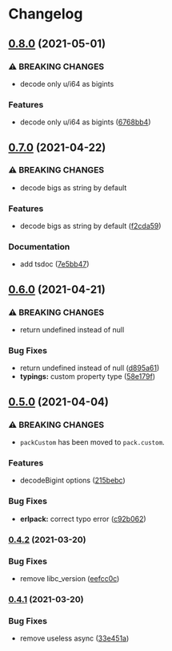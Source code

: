 # Changelog

## [0.8.0](https://www.github.com/typescord/erlpack/compare/v0.7.0...v0.8.0) (2021-05-01)


### ⚠ BREAKING CHANGES

* decode only u/i64 as bigints

### Features

* decode only u/i64 as bigints ([6768bb4](https://www.github.com/typescord/erlpack/commit/6768bb4ac20f054347985c7544a6ea8297c1aea8))

## [0.7.0](https://www.github.com/typescord/erlpack/compare/v0.6.0...v0.7.0) (2021-04-22)


### ⚠ BREAKING CHANGES

* decode bigs as string by default

### Features

* decode bigs as string by default ([f2cda59](https://www.github.com/typescord/erlpack/commit/f2cda593ea16f3b89e6bfacbeb526c85702c72d2))


### Documentation

* add tsdoc ([7e5bb47](https://www.github.com/typescord/erlpack/commit/7e5bb476cdfbb58ab29eafedbfd0191af1a57482))

## [0.6.0](https://www.github.com/typescord/erlpack/compare/v0.5.0...v0.6.0) (2021-04-21)


### ⚠ BREAKING CHANGES

* return undefined instead of null

### Bug Fixes

* return undefined instead of null ([d895a61](https://www.github.com/typescord/erlpack/commit/d895a616c2e42bf7ca9ef307d3dd05c2789225eb))
* **typings:** custom property type ([58e179f](https://www.github.com/typescord/erlpack/commit/58e179fe2b8aa45f02071d7ff914b7af4f0c4cec))

## [0.5.0](https://www.github.com/typescord/erlpack/compare/v0.4.2...v0.5.0) (2021-04-04)


### ⚠ BREAKING CHANGES

* `packCustom` has been moved to `pack.custom`.

### Features

* decodeBigint options ([215bebc](https://www.github.com/typescord/erlpack/commit/215bebcafa82dfa8a2f2be873e5070896a9a4329))


### Bug Fixes

* **erlpack:** correct typo error ([c92b062](https://www.github.com/typescord/erlpack/commit/c92b062aae78505c0d52b50716757541aa571002))

### [0.4.2](https://www.github.com/typescord/erlpack/compare/v0.4.1...v0.4.2) (2021-03-20)


### Bug Fixes

* remove libc_version ([eefcc0c](https://www.github.com/typescord/erlpack/commit/eefcc0c8417bc4b418b0184d150c603902cee76b))

### [0.4.1](https://www.github.com/typescord/erlpack/compare/v0.4.0...v0.4.1) (2021-03-20)


### Bug Fixes

* remove useless async ([33e451a](https://www.github.com/typescord/erlpack/commit/33e451a672d2512b037dcbcec178b20854cb0abf))
